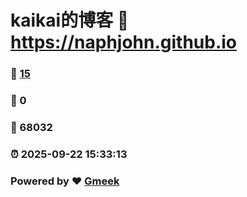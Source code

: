 # kaikai的博客 :link: https://naphjohn.github.io 
### :page_facing_up: [15](https://naphjohn.github.io/tag.html) 
### :speech_balloon: 0 
### :hibiscus: 68032 
### :alarm_clock: 2025-09-22 15:33:13 
### Powered by :heart: [Gmeek](https://github.com/Meekdai/Gmeek)
